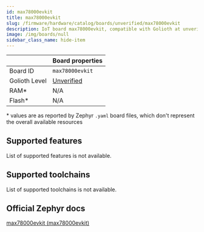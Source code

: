 ```yaml
---
id: max78000evkit
title: max78000evkit
slug: /firmware/hardware/catalog/boards/unverified/max78000evkit
description: IoT board max78000evkit, compatible with Golioth at unverified level.
image: /img/boards/null
sidebar_class_name: hide-item
---
```


[//]: # (This is an auto-generated file, do not edit! Changes to it will be lost upon re-generation)



|                | Board properties     |
| -------------  | -------------------- |
| Board ID       | `max78000evkit` |
| Golioth Level  | [Unverified](/firmware/hardware#unverified-boards) |
| RAM*           | N/A |
| Flash*         | N/A |

\* values are as reported by Zephyr `.yaml` board files, which don't represent the overall available resources



## Supported features

List of supported features is not available.

## Supported toolchains

List of supported toolchains is not available.

## Official Zephyr docs

[max78000evkit (max78000evkit)](https://docs.zephyrproject.org/latest/boards/adi/max78000evkit/doc/index.html)
